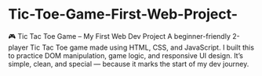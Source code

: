 # Tic-Toe-Game-First-Web-Project-
🎮 Tic Tac Toe Game – My First Web Dev Project A beginner-friendly 2-player Tic Tac Toe game made using HTML, CSS, and JavaScript. I built this to practice DOM manipulation, game logic, and responsive UI design. It’s simple, clean, and special — because it marks the start of my dev journey.
